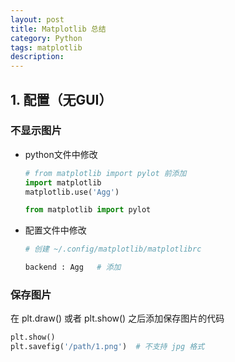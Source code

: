 ```yaml
---
layout: post
title: Matplotlib 总结
category: Python
tags: matplotlib
description:
---
```


## 1. 配置（无GUI）

### 不显示图片

- python文件中修改

    ```python
    # from matplotlib import pylot 前添加
    import matplotlib
    matplotlib.use('Agg')

    from matplotlib import pylot
    ```

- 配置文件中修改

    ```bash
    # 创建 ~/.config/matplotlib/matplotlibrc

    backend : Agg   # 添加
    ```

### 保存图片

在 plt.draw() 或者 plt.show() 之后添加保存图片的代码

```python
plt.show()
plt.savefig('/path/1.png')  # 不支持 jpg 格式
```
